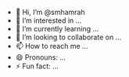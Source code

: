 - 👋 Hi, I’m @smhamrah
- 👀 I’m interested in ...
- 🌱 I’m currently learning ...
- 💞️ I’m looking to collaborate on ...
- 📫 How to reach me ...
- 😄 Pronouns: ...
- ⚡ Fun fact: ...

<!---
smhamrah/smhamrah is a ✨ special ✨ repository because its `README.md` (this file) appears on your GitHub profile.
You can click the Preview link to take a look at your changes.
--->
